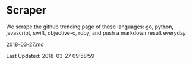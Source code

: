# Scraper

We scrape the github trending page of these languages: go, python, javascript, swift, objective-c, ruby, and push a markdown result everyday.

[2018-03-27.md](https://github.com/henson/Scraper/blob/master/2018-03-27.md)

Last Updated: 2018-03-27 09:58:59